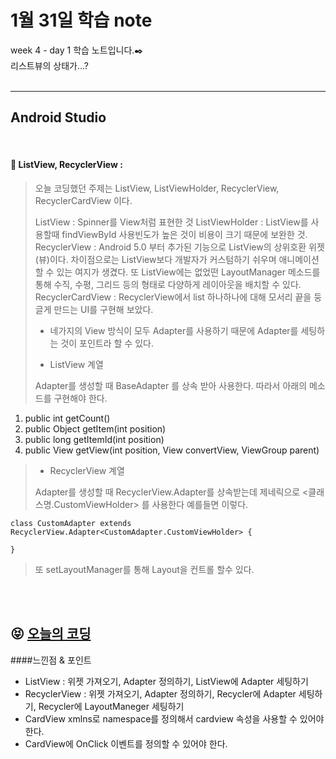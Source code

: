 1월 31일 학습 note
===================


week 4 - day 1 학습 노트입니다.:black_nib:  <br/> 리스트뷰의 상태가...?  <br/><br/>


----------


Android Studio
-------------
<br/>

#### :bookmark_tabs:  ListView, RecyclerView :

> 오늘 코딩했던 주제는 ListView, ListViewHolder, RecyclerView, RecyclerCardView 이다.
> 
> ListView : Spinner를 View처럼 표현한 것 
> ListViewHolder : ListView를 사용할때 findViewById 사용빈도가 높은 것이 비용이 크기 때문에 보완한 것.
> RecyclerView : Android 5.0 부터 추가된 기능으로 ListView의 상위호환 위젯(뷰)이다. 차이점으로는 ListView보다 개발자가 커스텀하기 쉬우며 애니메이션 할 수 있는 여지가 생겼다. 또 ListView에는 없었떤 LayoutManager 메소드를 통해 수직, 수평, 그리드 등의 형태로 다양하게 레이아웃을 배치할 수 있다.
> RecyclerCardView : RecyclerView에서 list 하나하나에 대해 모서리 끝을 둥글게 만드는 UI를 구현해 보았다.
>
> - 네가지의 View 방식이 모두 Adapter를 사용하기 때문에 Adapter를 세팅하는 것이 포인트라 할 수 있다.
>
> - ListView 계열
>
> Adapter를 생성할 때 BaseAdapter 를 상속 받아 사용한다. 따라서 아래의 메소드를 구현해야 한다.
1. public int getCount() 
2. public Object getItem(int position)
3. public long getItemId(int position)
4. public View getView(int position, View convertView, ViewGroup parent) 
> 
>
> - RecyclerView 계열
>
> Adapter를 생성할 때 RecyclerView.Adapter를 상속받는데 제네릭으로 <클래스명.CustomViewHolder> 를 사용한다 
> 예를들면 이렇다.

``` 
class CustomAdapter extends RecyclerView.Adapter<CustomAdapter.CustomViewHolder> {
	
}
```

> 또 setLayoutManager를 통해 Layout을 컨트롤 할수 있다.

<br/><br/>

:stuck_out_tongue_closed_eyes: [오늘의 코딩]
-------------

####느낀점 & 포인트<br/> 
 - ListView : 위젯 가져오기, Adapter 정의하기, ListView에 Adapter 세팅하기
 - RecyclerView : 위젯 가져오기, Adapter 정의하기, Recycler에 Adapter 세팅하기, Recycler에 LayoutManeger 세팅하기
 - CardView xmlns로 namespace를 정의해서 cardview 속성을 사용할 수 있어야 한다.
 - CardView에 OnClick 이벤트를 정의할 수 있어야 한다.


[오늘의 코딩]:<https://github.com/Rocher0724/FC_ADS_4.BasicList>

